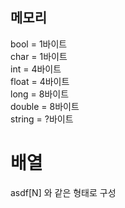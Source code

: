 ## 메모리
bool = 1바이트   
char = 1바이트   
int = 4바이트   
float = 4바이트   
long = 8바이트   
double = 8바이트   
string = ?바이트   

# 배열
asdf[N] 와 같은 형태로 구성   

